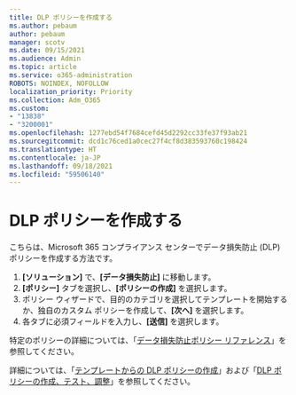 ```yaml
---
title: DLP ポリシーを作成する
ms.author: pebaum
author: pebaum
manager: scotv
ms.date: 09/15/2021
ms.audience: Admin
ms.topic: article
ms.service: o365-administration
ROBOTS: NOINDEX, NOFOLLOW
localization_priority: Priority
ms.collection: Adm_O365
ms.custom:
- "13838"
- "3200001"
ms.openlocfilehash: 1277ebd54f7684cefd45d2292cc33fe37f93ab21
ms.sourcegitcommit: dcd1c76ced1a0cec27f4cf8d383593760c198424
ms.translationtype: HT
ms.contentlocale: ja-JP
ms.lasthandoff: 09/18/2021
ms.locfileid: "59506140"
---
```

# <a name="create-dlp-policy"></a>DLP ポリシーを作成する

こちらは、Microsoft 365 コンプライアンス センターでデータ損失防止 (DLP) ポリシーを作成する方法です。

1. **[ソリューション]** で、**[データ損失防止]** に移動します。
1. **[ポリシー]** タブを選択し、**[ポリシーの作成]** を選択します。   
1. ポリシー ウィザードで、目的のカテゴリを選択してテンプレートを開始するか、独自のカスタム ポリシーを作成して、**[次へ]** を選択します。
1. 各タブに必須フィールドを入力し、**[送信]** を選択します。

特定のポリシーの詳細については、「[データ損失防止ポリシー リファレンス](https://docs.microsoft.com/microsoft-365/compliance/dlp-policy-reference)」を参照してください。

詳細については、「[テンプレートからの DLP ポリシーの作成](https://docs.microsoft.com/microsoft-365/compliance/create-a-dlp-policy-from-a-template)」および「[DLP ポリシーの作成、テスト、調整](https://docs.microsoft.com/microsoft-365/compliance/create-test-tune-dlp-policy)」を参照してください。